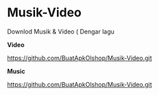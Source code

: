 # Musik-Video
Downlod Musik &amp; Video ( Dengar lagu

**Video**

https://github.com/BuatApkOlshop/Musik-Video.git

**Music**

https://github.com/BuatApkOlshop/Musik-Video.git
